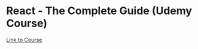 # React - The Complete Guide (Udemy Course)

[Link to Course](https://www.udemy.com/course/react-the-complete-guide-incl-redux)